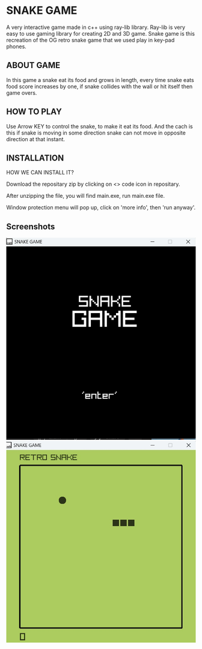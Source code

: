 
# SNAKE GAME

A very interactive game made in c++ using ray-lib library. Ray-lib is very easy to use gaming library for creating 2D and 3D game.
Snake game is this recreation of the OG retro snake game that we used play in key-pad phones.


## ABOUT GAME

In this game a snake eat its food and grows in length, every time snake eats food score increases by one, if snake collides with the wall or hit itself then game overs.
## HOW TO PLAY

Use Arrow KEY to control the snake, to make it eat its food.
And the cach is this if snake is moving in some direction snake can not move in opposite direction
at that instant.
## INSTALLATION

HOW WE CAN INSTALL IT?

Download the repositary zip by clicking on <> code icon in repositary.

After unzipping the file, you will find main.exe, run main.exe file.

Window protection menu will pop up, click on 'more info', then 'run anyway'.
## Screenshots

![App Screenshot](preview1.jpg)
![App Screenshot](preview2.jpg)

